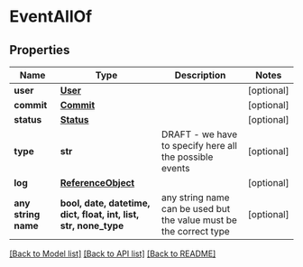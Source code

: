 # EventAllOf


## Properties
Name | Type | Description | Notes
------------ | ------------- | ------------- | -------------
**user** | [**User**](User.md) |  | [optional] 
**commit** | [**Commit**](Commit.md) |  | [optional] 
**status** | [**Status**](Status.md) |  | [optional] 
**type** | **str** | DRAFT - we have to specify here all the possible events | [optional] 
**log** | [**ReferenceObject**](ReferenceObject.md) |  | [optional] 
**any string name** | **bool, date, datetime, dict, float, int, list, str, none_type** | any string name can be used but the value must be the correct type | [optional]

[[Back to Model list]](../README.md#documentation-for-models) [[Back to API list]](../README.md#documentation-for-api-endpoints) [[Back to README]](../README.md)



